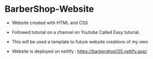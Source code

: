 # BarberShop-Website
- Website created with HTML and CSS

- Followed tutorial on a channel on Youtube Called Easy tuturial.

- This will be used a template to future website creations of my own

- Website is deployed on netlify : https://barbershop125.netlify.app/

